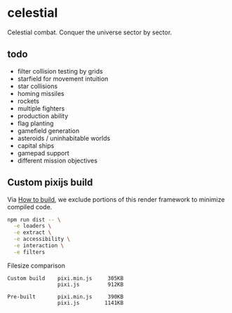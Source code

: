 # celestial

Celestial combat. Conquer the universe sector by sector.

## todo

- filter collision testing by grids
- starfield for movement intuition
- star collisions
- homing missiles
- rockets
- multiple fighters
- production ability
- flag planting
- gamefield generation
- asteroids / uninhabitable worlds
- capital ships
- gamepad support
- different mission objectives


## Custom pixijs build

Via [How to build](https://github.com/pixijs/pixi.js#how-to-build), we exclude
portions of this render framework to minimize compiled code.

```bash
npm run dist -- \
  -e loaders \
  -e extract \
  -e accessibility \
  -e interaction \
  -e filters
```

Filesize comparison

```
Custom build    pixi.min.js     305KB
                pixi.js         912KB

Pre-built       pixi.min.js     390KB
                pixi.js        1141KB

```
